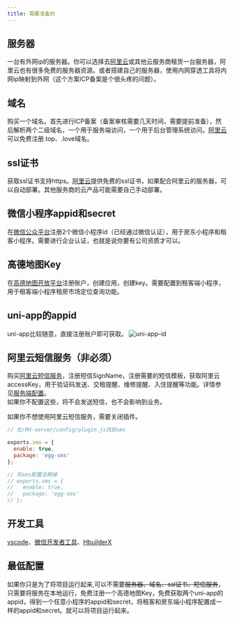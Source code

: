 ```yaml
---
title: 需要准备的
---
```

## 服务器
一台有外网ip的服务器。你可以选择去[阿里云](https://www.aliyun.com/product/ecs?spm=5176.28055625.J_3207526240.147.e939154a0sNj4E&scm=20140722.M_4691652._.V_1)或其他云服务商租赁一台服务器，阿里云也有很多免费的服务器资源。或者搭建自己的服务器，使用内网穿透工具将内网ip映射到外网（这个方案ICP备案是个很头疼的问题）。
## 域名
购买一个域名。首先进行ICP备案（备案审核需要几天时间，需要提前准备），然后解析两个二级域名，一个用于服务端访问，一个用于后台管理系统访问。[阿里云](https://wanwang.aliyun.com/?spm=5176.8789780.J_3207526240.185.f0bb45b5uGEgSx)可以免费注册.top、.love域名。
## ssl证书
获取ssl证书支持https。[阿里云](https://www.aliyun.com/product/cas?spm=5176.8789780.J_3207526240.252.f0bb45b5uGEgSx)提供免费的ssl证书，如果配合阿里云的服务器，可以自动部署。其他服务商的云产品可能需要自己手动部署。
## 微信小程序appid和secret
在[微信公众平台](https://mp.weixin.qq.com/)注册2个微信小程序id（已经通过微信认证），用于房东小程序和租客小程序。需要进行企业认证，也就是说你要有公司资质才可以。
## 高德地图Key
在[高德地图开放平台](https://lbs.amap.com/api/wx/summary)注册账户，创建应用，创建key。需要配置到租客端小程序，用于租客端小程序租房市场定位查询功能。
## uni-app的appid
uni-app比较随意，直接注册账户即可获取。
![uni-app-id](/uni-app-id.png)
## 阿里云短信服务（非必须）
购买[阿里云短信服务](https://www.aliyun.com/product/sms?spm=5176.28055625.J_3207526240.80.e939154ahCLHmB)，注册短信SignName，注册需要的短信模板，获取阿里云accessKey，用于验证码发送、交租提醒、维修提醒、入住提醒等功能。详情参见[服务端配置](/develop/options/)。  
如果你不配置这些，将不会发送短信，也不会影响到业务。  
  
  
如果你不想使用阿里云短信服务，需要关闭插件。
```javascript
// 在/RH-server/config/plugin.js找到sms

exports.sms = {
  enable: true,
  package: 'egg-sms'
};

// 将sms配置注释掉
// exports.sms = {
//   enable: true,
//   package: 'egg-sms'
// };
```

## 开发工具
[vscode](https://code.visualstudio.com/)、[微信开发者工具](https://open.weixin.qq.com/)、[HbuilderX](https://www.dcloud.io/hbuilderx.html)

## 最低配置
如果你只是为了将项目运行起来,可以不需要~~服务器、域名、ssl证书、短信服务~~，只需要将服务在本地运行，免费注册一个高德地图Key，免费获取两个uni-app的appid，得到一个任意小程序的appid和secret，将租客和房东端小程序配置成一样的appid和secret。就可以将项目运行起来。